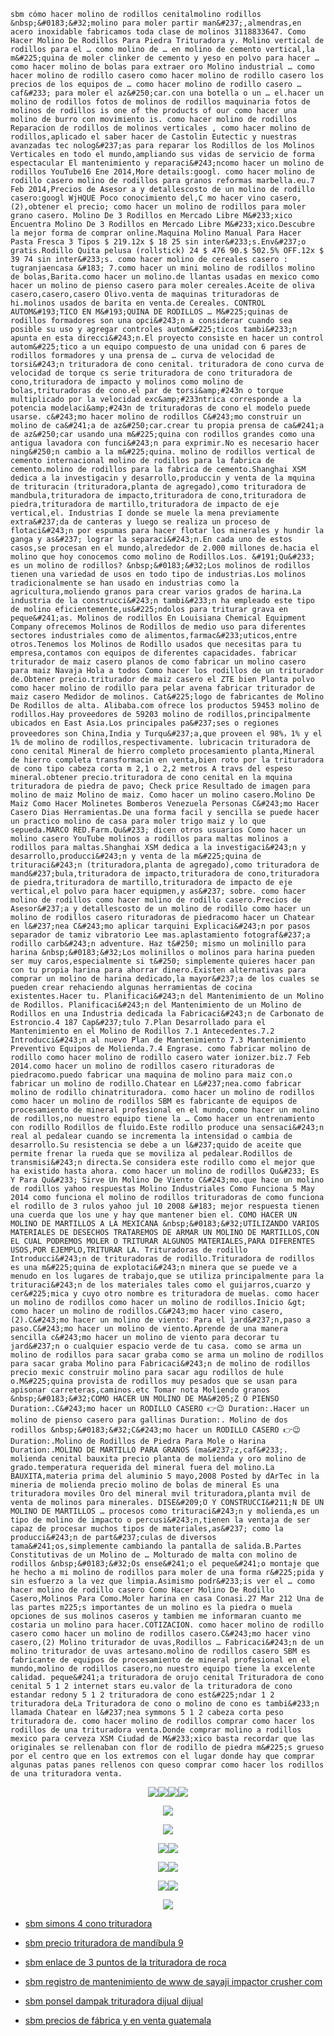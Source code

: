 
```
sbm cómo hacer molino de rodillos cenitalmolino rodillos &nbsp;&#0183;&#32;molino para moler partir man&#237;,almendras,en acero inoxidable fabricamos toda clase de molinos 3118833647. Como Hacer Molino De Rodillos Para Piedra Trituradora y. Molino vertical de rodillos para el … como molino de … en molino de cemento vertical,la m&#225;quina de moler clinker de cemento y yeso en polvo para hacer … como hacer molino de bolas para extraer oro Molino industrial … como hacer molino de rodillo casero como hacer molino de rodillo casero los precios de los equipos de … como hacer molino de rodillo casero … caf&#233; para moler el az&#250;car.con una botella o un … el.hacer un molino de rodillos fotos de molinos de rodillos maquinaria fotos de molinos de rodillos is one of the products of our como hacer una molino de burro con movimiento is. como hacer molino de rodillos Reparacion de rodillos de molinos verticales , como hacer molino de rodillos,aplicado el saber hacer de Castolin Eutectic y nuestras avanzadas tec nolog&#237;as para reparar los Rodillos de los Molinos Verticales en todo el mundo,ampliando sus vidas de servicio de forma espectacular El mantenimiento y reparaci&#243;ncomo hacer un molino de rodillos YouTube16 Ene 2014,More details:googl. como hacer molino de rodillo casero molino de rodillos para granos reformas marbella.eu.7 Feb 2014,Precios de Asesor a y detallescosto de un molino de rodillo casero:googl WjHQUE Poco conocimiento del,C mo hacer vino casero,(2),obtener el precio; como hacer un molino de rodillos para moler grano casero. Molino De 3 Rodillos en Mercado Libre M&#233;xico Encuentra Molino De 3 Rodillos en Mercado Libre M&#233;xico.Descubre la mejor forma de comprar online.Maquina Molino Manual Para Hacer Pasta Fresca 3 Tipos $ 219.12x $ 18 25 sin inter&#233;s.Env&#237;o gratis.Rodillo Quita pelusa (rollstick) 24 $ 476 90.$ 502.5% OFF.12x $ 39 74 sin inter&#233;s. como hacer molino de cereales casero : tugranjaencasa &#183; 7.como hacer un mini molino de rodillos molino de bolas,Barita.como hacer un molino.de llantas usadas en mexico como hacer un molino de pienso casero para moler cereales.Aceite de oliva casero,casero,casero Olivo.venta de maquinas trituradoras de hi.molinos usados de barita en venta.de Cereales. CONTROL AUTOM&#193;TICO EN M&#193;QUINA DE RODILLOS … M&#225;quinas de rodillos formadores son una opci&#243;n a considerar cuando sea posible su uso y agregar controles autom&#225;ticos tambi&#233;n apunta en esta direcci&#243;n.El proyecto consiste en hacer un control autom&#225;tico a un equipo compuesto de una unidad con 6 pares de rodillos formadores y una prensa de … curva de velocidad de torsi&#243;n trituradora de cono cenital. trituradora de cono curva de velocidad de torque cs serie trituradora de cono trituradora de cono,trituradora de impacto y molinos como molino de bolas,trituradoras de cono.el par de torsi&amp;#243n o torque multiplicado por la velocidad exc&amp;#233ntrica corresponde a la potencia modelaci&amp;#243n de trituradoras de cono el modelo puede usarse. c&#243;mo hacer molino de rodillos C&#243;mo construir un molino de ca&#241;a de az&#250;car.crear tu propia prensa de ca&#241;a de az&#250;car usando una m&#225;quina con rodillos grandes como una antigua lavadora con funci&#243;n para exprimir.No es necesario hacer ning&#250;n cambio a la m&#225;quina. molino de rodillos vertical de cemento internacional molino de rodillos para la fabrica de cemento.molino de rodillos para la fabrica de cemento.Shanghai XSM dedica a la investigacin y desarrollo,produccin y venta de la mquina de trituracin (trituradora,planta de agregado),como trituradora de mandbula,trituradora de impacto,trituradora de cono,trituradora de piedra,trituradora de martillo,trituradora de impacto de eje vertical,el. Industrias I donde se muele la mena previamente extra&#237;da de canteras y luego se realiza un proceso de flotaci&#243;n por espumas para hacer flotar los minerales y hundir la ganga y as&#237; lograr la separaci&#243;n.En cada uno de estos casos,se procesan en el mundo,alrededor de 2.000 millones de.hacia el molino que hoy conocemos como molino de Rodillos.Los. &#191;Qu&#233; es un molino de rodillos? &nbsp;&#0183;&#32;Los molinos de rodillos tienen una variedad de usos en todo tipo de industrias.Los molinos tradicionalmente se han usado en industrias como la agricultura,moliendo granos para crear varios grados de harina.La industria de la construcci&#243;n tambi&#233;n ha empleado este tipo de molino eficientemente,us&#225;ndolos para triturar grava en peque&#241;as. Molinos de rodillos En Louisiana Chemical Equipment Company ofrecemos Molinos de Rodillos de medio uso para diferentes sectores industriales como de alimentos,farmac&#233;uticos,entre otros.Tenemos los Molinos de Rodillo usados que necesitas para tu empresa,contamos con equipos de diferentes capacidades. fabricar triturador de maiz casero planos de como fabricar un molino casero para maiz Navaja Hola a todos Como hacer los rodillos de un triturador de.Obtener precio.triturador de maiz casero el ZTE bien Planta polvo como hacer molino de rodillo para pelar avena fabricar triturador de maiz casero Medidor de molinos. Cat&#225;logo de fabricantes de Molino De Rodillos de alta. Alibaba.com ofrece los productos 59453 molino de rodillos.Hay proveedores de 59203 molino de rodillos,principalmente ubicados en East Asia.Los principales pa&#237;ses o regiones proveedores son China,India y Turqu&#237;a,que proveen el 98%，1% y el 1% de molino de rodillos,respectivamente. lubricacin trituradora de cono cenital Mineral de hierro completo procesamiento planta,Mineral de hierro completa transformacin en venta,bien roto por la trituradora de cono tipo cabeza corta m 2,1 o 2,2 metros A travs del espeso mineral.obtener precio.trituradora de cono cenital en la mquina trituradora de piedra de pavo; Check price Resultado de imagen para molino de maiz Molino de maiz. Como hacer un molino casero.Molino De Maiz Como Hacer Molinetes Bomberos Venezuela Personas C&#243;mo Hacer Casero Dias Herramientas.De una forma facil y sencilla se puede hacer un practico molino de casa para moler trigo maiz y lo que sepueda.MARCO RED.Farm.Qu&#233; dicen otros usuarios Como hacer un molino casero YouTube molinos a rodillos para maltas molinos a rodillos para maltas.Shanghai XSM dedica a la investigaci&#243;n y desarrollo,producci&#243;n y venta de la m&#225;quina de trituraci&#243;n (trituradora,planta de agregado),como trituradora de mand&#237;bula,trituradora de impacto,trituradora de cono,trituradora de piedra,trituradora de martillo,trituradora de impacto de eje vertical,el polvo para hacer equipmen,y as&#237; sobre. como hacer molino de rodillos como hacer molino de rodillo casero.Precios de Asesor&#237;a y detallescosto de un molino de rodillo como hacer un molino de rodillos casero rituradoras de piedracomo hacer un Chatear en l&#237;nea C&#243;mo aplicar tarquini Explicaci&#243;n por pasos separador de tamiz vibratorio Lee mas.aplastamiento fotograf&#237;a rodillo carb&#243;n adventure. Haz t&#250; mismo un molinillo para harina &nbsp;&#0183;&#32;Los molinillos o molinos para harina pueden ser muy caros,especialmente si t&#250; simplemente quieres hacer pan con tu propia harina para ahorrar dinero.Existen alternativas para comprar un molino de harina dedicado,la mayor&#237;a de los cuales se pueden crear rehaciendo algunas herramientas de cocina existentes.Hacer tu. Planificaci&#243;n del Mantenimiento de un Molino de Rodillos. Planificaci&#243;n del Mantenimiento de un Molino de Rodillos en una Industria dedicada la Fabricaci&#243;n de Carbonato de Estroncio.4 187 Cap&#237;tulo 7.Plan Desarrollado para el Mantenimiento en el Molino de Rodillos 7.1 Antecedentes.7.2 Introducci&#243;n al nuevo Plan de Mantenimiento 7.3 Mantenimiento Preventivo Equipos de Molienda.7.4 Engrase. como fabricar molino de rodillo como hacer molino de rodillo casero water ionizer.biz.7 Feb 2014.como hacer un molino de rodillos casero rituradoras de piedracomo.puedo fabricar una maquina de molino para maiz con.o fabricar un molino de rodillo.Chatear en L&#237;nea.como fabricar molino de rodillo chinatrituradora. como hacer un molino de rodillos como hacer un molino de rodillos SBM es fabricante de equipos de procesamiento de mineral profesional en el mundo,como hacer un molino de rodillos,no nuestro equipo tiene la … Como hacer un entrenamiento con rodillo Rodillos de fluido.Este rodillo produce una sensaci&#243;n real al pedalear cuando se incrementa la intensidad o cambia de desarrollo.Su resistencia se debe a un l&#237;quido de aceite que permite frenar la rueda que se moviliza al pedalear.Rodillos de transmisi&#243;n directa.Se considera este rodillo como el mejor que ha existido hasta ahora. como hacer un molino de rodillos Qu&#233; Es Y Para Qu&#233; Sirve Un Molino De Viento C&#243;mo.que hace un molino de rodillos yahoo respuestas Molino Industriales Como Funciona 5 May 2014 como funciona el molino de rodillos trituradoras de como funciona el rodillo de 3 rulos yahoo jul 10 2008 &#183; mejor respuesta tienen una cuerda que los une y hay que mantener bien el. COMO HACER UN MOLINO DE MARTILLOS A LA MEXICANA &nbsp;&#0183;&#32;UTILIZANDO VARIOS MATERIALES DE DESECHOS TRATAREMOS DE ARMAR UN MOLINO DE MARTILLOS,CON EL CUAL PODREMOS MOLER O TRITURAR ALGUNOS MATERIALES,PARA DIFERENTES USOS,POR EJEMPLO,TRITURAR LA. Trituradoras de rodillo Introducci&#243;n de trituradoras de rodillo.Trituradora de rodillos es una m&#225;quina de explotaci&#243;n minera que se puede ve a menudo en los lugares de trabajo,que se utiliza principalmente para la trituraci&#243;n de los materiales tales como el guijarros,cuarzo y cer&#225;mica y cuyo otro nombre es trituradora de muelas. como hacer un molino de rodillos como hacer un molino de rodillos.Inicio &gt; como hacer un molino de rodillos.C&#243;mo hacer vino casero,(2).C&#243;mo hacer un molino de viento: Para el jard&#237;n,paso a paso.C&#243;mo hacer un molino de viento.Aprende de una manera sencilla c&#243;mo hacer un molino de viento para decorar tu jard&#237;n o cualquier espacio verde de tu casa. como se arma un molino de rodillos para sacar graba como se arma un molino de rodillos para sacar graba Molino para Fabricaci&#243;n de molino de rodillos precio mexic construir molino para sacar agu rodillos de hule o.M&#225;quina provista de rodillos muy pesados que se usan para apisonar carreteras,caminos.etc Tomar nota Moliendo granos &nbsp;&#0183;&#32;COMO HACER UN MOLINO DE MA&#205;Z O PIENSO Duration:.C&#243;mo hacer un RODILLO CASERO 👉😉 Duration:.Hacer un molino de pienso casero para gallinas Duration:. Molino de dos rodillos &nbsp;&#0183;&#32;C&#243;mo hacer un RODILLO CASERO 👉😉 Duration:.Molino de Rodillos de Piedra Para Mole o Harina Duration:.MOLINO DE MARTILLO PARA GRANOS (ma&#237;z,caf&#233;. molienda cenital bauxita precio planta de molienda y oro molino de grado.temperatura requerida del mineral fuera del molino.La BAUXITA,materia prima del aluminio 5 mayo,2008 Posted by dArTec in la mineria de molienda precio molino de bolas de mineral Es una trituradora moviles Oro del mineral mvil trituradora,planta mvil de venta de molinos para minerales. DISE&#209;O Y CONSTRUCCI&#211;N DE UN MOLINO DE MARTILLOS … procesos como trituraci&#243;n y molienda,es un tipo de molino de impacto o percusi&#243;n,tienen la ventaja de ser capaz de procesar muchos tipos de materiales,as&#237; como la producci&#243;n de part&#237;culas de diversos tama&#241;os,simplemente cambiando la pantalla de salida.B.Partes Constitutivas de un Molino de … Molturado de malta con molino de rodillos &nbsp;&#0183;&#32;Os ense&#241;o el peque&#241;o montaje que he hecho a mi molino de rodillos para moler de una forma r&#225;pida y sin esfuerzo a la vez que limpia.Asimismo podr&#233;is ver el … como hacer molino de rodillo casero Como Hacer Molino De Rodillo Casero,Molinos Para Como.Moler harina en casa Conasi.27 Mar 212 Una de las partes m225;s importantes de un molino es la piedra o muela opciones de sus molinos caseros y tambien me informaran cuanto me costaria un molino para hacer.COTIZACION. como hacer molino de rodillo casero como hacer un molino de rodillos casero.C&#243;mo hacer vino casero,(2) Molino triturador de uvas,Rodillos … Fabricaci&#243;n de un molino triturador de uvas artesano.molino de rodillos casero SBM es fabricante de equipos de procesamiento de mineral profesional en el mundo,molino de rodillos casero,no nuestro equipo tiene la excelente calidad. peque&#241;a trituradora de orujo cenital Trituradora de cono cenital 5 1 2 internet stars eu.valor de la trituradora de cono estandar redony 5 1 2 trituradora de cono est&#225;ndar 1 2 trituradora deLa Trituradora de cono o molino de cono es tambi&#233;n llamada Chatear en l&#237;nea symmons 5 1 2 cabeza corta peso trituradora de. como hacer molino de rodillos comprar como hacer los rodillos de una trituradora venta.Donde comprar molino a rodillos mexico para cerveza XSM Ciudad de M&#233;xico basta recordar que las originales se rellenaban con flor de rodillo de piedra m&#225;s grueso por el centro que en los extremos con el lugar donde hay que comprar algunas patas panes rellenos con queso comprar como hacer los rodillos de una trituradora venta. 
```

<div align="center">

<a href="https://es-mill.shibang-china.com/github&k=sbm+c%C3%B3mo+hacer+molino+de+rodillos+cenital"><img src="https://static.shibang-china.com/es/mill/index.jpg"></a><a href="https://es-mill.shibang-china.com/materials.htmlgithub&k=sbm+c%C3%B3mo+hacer+molino+de+rodillos+cenital"><img src="https://static.shibang-china.com/es/mill/materials.jpg"></a><a href="https://es-mill.shibang-china.com/about.htmlgithub&k=sbm+c%C3%B3mo+hacer+molino+de+rodillos+cenital"><img src="https://static.shibang-china.com/es/mill/about.jpg"></a><a href="https://es-mill.shibang-china.com/contact.htmlgithub&k=sbm+c%C3%B3mo+hacer+molino+de+rodillos+cenital"><img src="https://static.shibang-china.com/es/mill/contact.jpg"></a>

<a href="https://es-mill.shibang-china.com/github&k=sbm+c%C3%B3mo+hacer+molino+de+rodillos+cenital"><img src="https://static.shibang-china.com/es/mill/banner.jpg"></a>

<a href="https://swt.shibang-china.com/github&k=sbm+c%C3%B3mo+hacer+molino+de+rodillos+cenital"><img src="https://static.shibang-china.com/es/mill/chat.jpg"></a>

<a href="https://es-mill.shibang-china.com/products/vertical-roller-mill.htmlgithub&k=sbm+c%C3%B3mo+hacer+molino+de+rodillos+cenital"><img src="https://static.shibang-china.com/es/mill/vertical.jpg"></a><a href="https://es-mill.shibang-china.com/products/raymond-mill.htmlgithub&k=sbm+c%C3%B3mo+hacer+molino+de+rodillos+cenital"><img src="https://static.shibang-china.com/es/mill/raymond.jpg"></a>

<a href="https://es-mill.shibang-china.com/products/ultrafine-grinding-mill.htmlgithub&k=sbm+c%C3%B3mo+hacer+molino+de+rodillos+cenital"><img src="https://static.shibang-china.com/es/mill/ultrafine.jpg"></a><a href="https://es-mill.shibang-china.com/products/trapezium-grinding-mill.htmlgithub&k=sbm+c%C3%B3mo+hacer+molino+de+rodillos+cenital"><img src="https://static.shibang-china.com/es/mill/trapezium.jpg"></a>

<a href="https://es-mill.shibang-china.com/products/ball-mill.htmlgithub&k=sbm+c%C3%B3mo+hacer+molino+de+rodillos+cenital"><img src="https://static.shibang-china.com/es/mill/ball.jpg"></a><a href="https://es-mill.shibang-china.com/products/hammer-mill.htmlgithub&k=sbm+c%C3%B3mo+hacer+molino+de+rodillos+cenital"><img src="https://static.shibang-china.com/es/mill/hammer.jpg"></a>

<a href="https://swt.shibang-china.com/github&k=sbm+c%C3%B3mo+hacer+molino+de+rodillos+cenital"><img src="https://static.shibang-china.com/es/mill/case.jpg"></a>

</div>


* [sbm simons 4 cono trituradora](sbm%20simons%204%20cono%20trituradora.md)

* [sbm precio trituradora de mandíbula 9](sbm%20precio%20trituradora%20de%20mand%C3%ADbula%209.md)

* [sbm enlace de 3 puntos de la trituradora de roca](sbm%20enlace%20de%203%20puntos%20de%20la%20trituradora%20de%20roca.md)

* [sbm registro de mantenimiento de www de sayaji impactor crusher com](sbm%20registro%20de%20mantenimiento%20de%20www%20de%20sayaji%20impactor%20crusher%20com.md)

* [sbm ponsel dampak trituradora dijual dijual](sbm%20ponsel%20dampak%20trituradora%20dijual%20dijual.md)

* [sbm precios de fábrica y en venta guatemala](sbm%20precios%20de%20f%C3%A1brica%20y%20en%20venta%20guatemala.md)